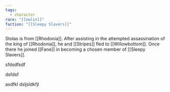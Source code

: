 ```yaml
---
tags:
  - character
race: "[[owlin]]"
faction: "[[Sleepy Slavers]]"
---
```

Stolas is from [[Rhodonia]]. After assisting in the attempted assassination of the king of [[Rhodonia]], he and [[Stripes]] fled to [[Willowbottom]]. Once there he joined [[Fane]] in becoming a chosen member of [[Sleepy Slavers]].

sfdsdfsdf

dsfdsf

asdfkl dsljsldkfjl
